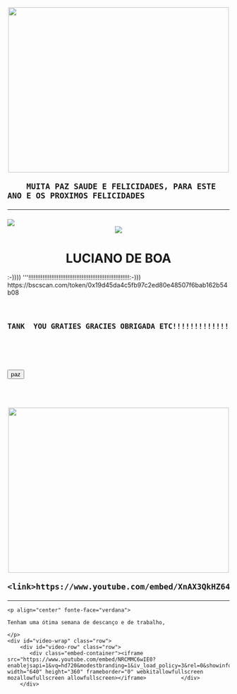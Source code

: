 
<DOCTYPE html><html><head>
	<link rel="stylesheet" type="text/css">




	



</head>
<body background="#000000"><doctype html="#000000">








<h2 class="texto"><p align="center">
<a href="file:///C:/Users/User/Downloads/ebdd3e52049f20a657318fc665a868a3.mp4"><img width="500px" height="375" src="https://i.pinimg.com/564x/96/e5/fc/96e5fc5aa7bf27abb15d1e1068d827b2.jpg"></a></p>

<p>

	
		MUITA PAZ SAUDE E FELICIDADES, PARA ESTE ANO E OS PROXIMOS FELICIDADES
	
</p><hr>
	<IMG SRC="https://i.pinimg.com/originals/11/12/19/1112191c4863475bc7ba769196fde129.gif">
		<center><img src="https://img1.picmix.com/output/pic/normal/1/5/2/9/5909251_783a5.gif"></center>
</h2>
	
<CENTER><h1>LUCIANO DE BOA</H1></CENTER>:-))))   '''!!!!!!!!!!!!!!!!!!!!!!!!!!!!!!!!!!!!!!!!!!!!!!!!!!!!!!!!!:-)))


<link>https://bscscan.com/token/0x19d45da4c5fb97c2ed80e48507f6bab162b54b08</link>

<h3>
<pre><p align="center">
TANK  YOU GRATIES GRACIES OBRIGADA ETC!!!!!!!!!!!!!!!!!!!!!!!!!!!!!!!!!!!!

</p>

<button>paz</button>

</pre>
	<h2 class="texto"><p align="center">
<a href="file:///C:/Users/User/Downloads/ebdd3e52049f20a657318fc665a868a3.mp4"><img width="500px" height="375" src="https://i.pinimg.com/originals/9a/f6/a2/9af6a29764685f1a2daa87a7f6a5d365.gif"></a></p>

<p>

	<link>https://www.youtube.com/embed/XnAX3QkHZ64</link>

</h3>
	</P><hr>
	
	<p align="center" fonte-face="verdana">
	
	Tenham uma ótima semana de descanço e de trabalho,	
	
	</p>
	<div id="video-wrap" class="row">
        <div id="video-row" class="row">
           <div class="embed-container"><iframe src="https://www.youtube.com/embed/NRCMMC6wIE0?enablejsapi=1&vq=hd720&modestbranding=1&iv_load_policy=3&rel=0&showinfo=0&disablekb=1&autoplay=1&cc=1" width="640" height="360" frameborder="0" webkitallowfullscreen mozallowfullscreen allowfullscreen></iframe>			</div>
        </div>
</body></html>
